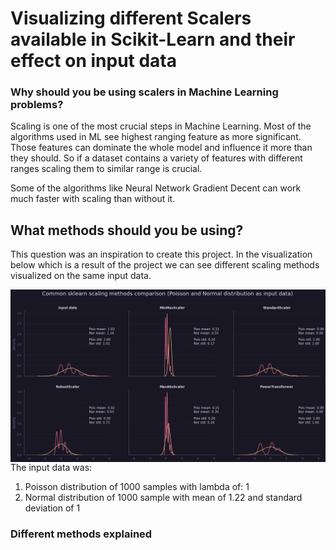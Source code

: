 # Visualizing different Scalers available in Scikit-Learn and their effect on input data

### Why should you be using scalers in Machine Learning problems?

Scaling is one of the most crucial steps in Machine Learning. Most of the algorithms used in ML see highest ranging feature as more significant. Those features can dominate the whole model and influence it more than they should. So if a dataset contains a variety of features with different ranges scaling them to similar range is crucial.

Some of the algorithms like Neural Network Gradient Decent can work much faster with scaling than without it.

## What methods should you be using?

This question was an inspiration to create this project. In the visualization below which is a result of the project we can see different scaling methods visualized on the same input data.

<center>
<img src="Scaling Visualization - Result.png"
     alt="Markdown Monster icon"
     style="float: left; margin-right: 10px;" /> </center>

The input data was:

<ol>
<li>Poisson distribution of 1000 samples with lambda of: 1</li>
<li>Normal distribution of 1000 sample with mean of 1.22 and standard deviation of 1</li>
</ol>

### Different methods explained

